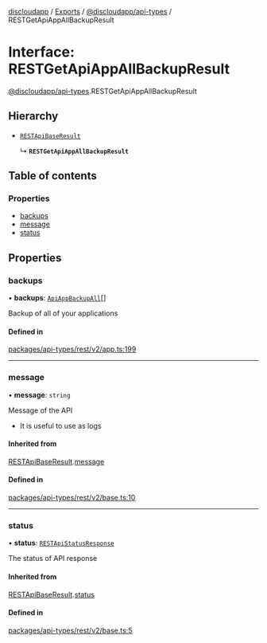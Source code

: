[discloudapp](../README.md) / [Exports](../modules.md) / [@discloudapp/api-types](../modules/discloudapp_api_types.md) / RESTGetApiAppAllBackupResult

# Interface: RESTGetApiAppAllBackupResult

[@discloudapp/api-types](../modules/discloudapp_api_types.md).RESTGetApiAppAllBackupResult

## Hierarchy

- [`RESTApiBaseResult`](discloudapp_api_types.RESTApiBaseResult.md)

  ↳ **`RESTGetApiAppAllBackupResult`**

## Table of contents

### Properties

- [backups](discloudapp_api_types.RESTGetApiAppAllBackupResult.md#backups)
- [message](discloudapp_api_types.RESTGetApiAppAllBackupResult.md#message)
- [status](discloudapp_api_types.RESTGetApiAppAllBackupResult.md#status)

## Properties

### backups

• **backups**: [`ApiAppBackupAll`](discloudapp_api_types.ApiAppBackupAll.md)[]

Backup of all of your applications

#### Defined in

[packages/api-types/rest/v2/app.ts:199](https://github.com/discloud/discloud.app/blob/86003e6/packages/api-types/rest/v2/app.ts#L199)

___

### message

• **message**: `string`

Message of the API
- It is useful to use as logs

#### Inherited from

[RESTApiBaseResult](discloudapp_api_types.RESTApiBaseResult.md).[message](discloudapp_api_types.RESTApiBaseResult.md#message)

#### Defined in

[packages/api-types/rest/v2/base.ts:10](https://github.com/discloud/discloud.app/blob/86003e6/packages/api-types/rest/v2/base.ts#L10)

___

### status

• **status**: [`RESTApiStatusResponse`](../modules/discloudapp_api_types.md#restapistatusresponse)

The status of API response

#### Inherited from

[RESTApiBaseResult](discloudapp_api_types.RESTApiBaseResult.md).[status](discloudapp_api_types.RESTApiBaseResult.md#status)

#### Defined in

[packages/api-types/rest/v2/base.ts:5](https://github.com/discloud/discloud.app/blob/86003e6/packages/api-types/rest/v2/base.ts#L5)
